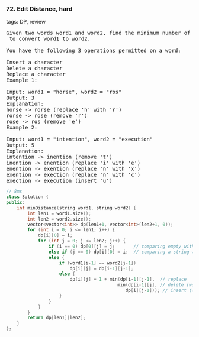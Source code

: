### 72. Edit Distance, hard
tags: DP, review

<pre>
Given two words word1 and word2, find the minimum number of operations required
 to convert word1 to word2.

You have the following 3 operations permitted on a word:

Insert a character
Delete a character
Replace a character
Example 1:

Input: word1 = "horse", word2 = "ros"
Output: 3
Explanation: 
horse -> rorse (replace 'h' with 'r')
rorse -> rose (remove 'r')
rose -> ros (remove 'e')
Example 2:

Input: word1 = "intention", word2 = "execution"
Output: 5
Explanation: 
intention -> inention (remove 't')
inention -> enention (replace 'i' with 'e')
enention -> exention (replace 'n' with 'x')
exention -> exection (replace 'n' with 'c')
exection -> execution (insert 'u')
</pre>

```c++
// 8ms
class Solution {
public:
    int minDistance(string word1, string word2) {
        int len1 = word1.size();
        int len2 = word2.size();
        vector<vector<int>> dp(len1+1, vector<int>(len2+1, 0));
        for (int i = 0; i <= len1; i++) {
            dp[i][0] = i;
            for (int j = 0; j <= len2; j++) {
                if (i == 0) dp[0][j] = j;       // comparing empty with a string, you can add j chars
                else if (j == 0) dp[i][0] = i;  // comparing a string with empty
                else {
                    if (word1[i-1] == word2[j-1])
                        dp[i][j] = dp[i-1][j-1];
                    else {
                        dp[i][j] = 1 + min(dp[i-1][j-1],  // replace
                                          min(dp[i-1][j], // delete (word1[0..i-1] == word2[0..j])
                                             dp[i][j-1])); // insert (word1[0..i] == word2[0..j-1])
                    }
                }
            }
        }
        return dp[len1][len2];
    }
};
```